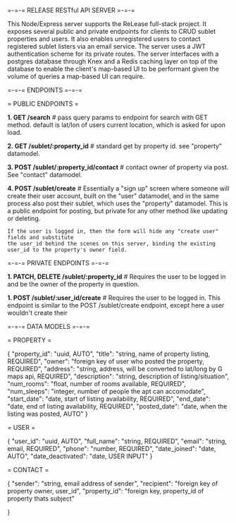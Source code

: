 =-=-= RELEASE RESTful API SERVER =-=-=

This Node/Express server supports the ReLease full-stack project.
It exposes several public and private endpoints for clients to 
CRUD sublet properties and users. It also enables unregistered users 
to contact registered sublet listers via an email service. The server uses
a JWT authentication scheme for its private routes. The server interfaces with 
a postgres database through Knex and a Redis caching layer on top of the database
to enable the client's map-based UI to be performant given the volume of queries 
a map-based UI can require. 

=-=-= ENDPOINTS =-=-=

= PUBLIC ENDPOINTS =

**1. GET /search**
    # pass query params to endpoint for search with GET method. default is lat/lon of users current location, which is asked for upon load.

**2. GET /sublet/:property_id**
    # standard get by property id. see "property" datamodel.

**3. POST /sublet/:property_id/contact**
    # contact owner of property via post. See "contact" datamodel.

**4. POST /sublet/create**
    # Essentially a "sign up" screen where someone will create their user account, 
    built on the "user" datamodel, and in the same process also post their sublet, which 
    uses the "property" datamodel. This is a public endpoint for posting, but private for any 
    other method like updating or deleting.

    If the user is logged in, then the form will hide any "create user" fields and substitute 
    the user_id behind the scenes on this server, binding the existing user_id to the property's owner field.

=-=-= PRIVATE ENDPOINTS =-=-= 

**1. PATCH, DELETE /sublet/:property_id**
    # Requires the user to be logged in and be the owner of the property in question. 

**1. POST /sublet/:user_id/create**
    # Requires the user to be logged in. This endpoint is similar to the POST /sublet/create endpoint, 
    except here a user wouldn't create their 

=-=-= DATA MODELS =-=-=

= PROPERTY =

{
    "property_id": "uuid, AUTO",
    "title": "string, name of property listing, REQUIRED", 
    "owner": "foreign key of user who posted the property, REQUIRED",
    "address": "string, address, will be converted to lat/long by G maps api, REQUIRED", 
    "description": "string, description of listing/situation", 
    "num_rooms": "float, number of rooms available, REQUIRED", 
    "num_sleeps": "integer, number of people the apt can accomodate", 
    "start_date": "date, start of listing availability, REQUIRED", 
    "end_date": "date, end of listing availability, REQUIRED", 
    "posted_date": "date, when the listing was posted, AUTO"
}

= USER =

{
    "user_id": "uuid, AUTO", 
    "full_name": "string, REQUIRED", 
    "email": "string, email, REQUIRED", 
    "phone": "number, REQUIRED", 
    "date_joined": "date, AUTO", 
    "date_deactivated": "date, USER INPUT"
}

= CONTACT =

{
    "sender": "string, email address of sender", 
    "recipient": "foreign key of property owner, user_id", 
    "property_id": "foreign key, property_id of property thats subject"

}
